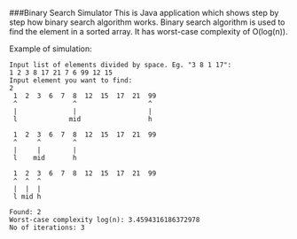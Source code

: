 ###Binary Search Simulator
This is Java application which shows step by step how binary search algorithm works.
Binary search algorithm is used to find the element in a sorted array.
It has worst-case complexity of O(log(n)).



Example of simulation:

```
Input list of elements divided by space. Eg. "3 8 1 17":
1 2 3 8 17 21 7 6 99 12 15
Input element you want to find:
2
 1  2  3  6  7  8  12  15  17  21  99 
 ^              ^                  ^ 
 |              |                  | 
 l             mid                 h 

 1  2  3  6  7  8  12  15  17  21  99 
 ^     ^        ^ 
 |     |        | 
 l    mid       h 

 1  2  3  6  7  8  12  15  17  21  99 
 ^  ^  ^ 
 |  |  | 
 l mid h 

Found: 2
Worst-case complexity log(n): 3.4594316186372978
No of iterations: 3
```
